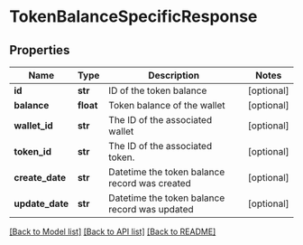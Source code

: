 # TokenBalanceSpecificResponse

## Properties
Name | Type | Description | Notes
------------ | ------------- | ------------- | -------------
**id** | **str** | ID of the token balance | [optional] 
**balance** | **float** | Token balance of the wallet | [optional] 
**wallet_id** | **str** | The ID of the associated wallet | [optional] 
**token_id** | **str** | The ID of the associated token. | [optional] 
**create_date** | **str** | Datetime the token balance record was created | [optional] 
**update_date** | **str** | Datetime the token balance record was updated | [optional] 

[[Back to Model list]](../README.md#documentation-for-models) [[Back to API list]](../README.md#documentation-for-api-endpoints) [[Back to README]](../README.md)


